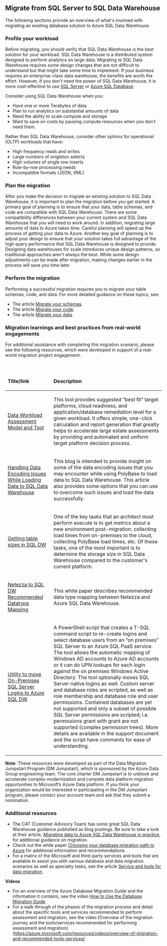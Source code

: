 ## Migrate from SQL Server to SQL Data Warehouse

The following sections provide an overview of what's involved with migrating an existing database solution to Azure SQL Data Warehouse.

### Profile your workload

Before migrating, you should verify that SQL Data Warehouse is the best solution for your workload. SQL Data Warehouse is a distributed system designed to perform analytics on large data. Migrating to SQL Data Warehouse requires some design changes that are not difficult to understand but that might take some time to implement. If your business requires an enterprise-class data warehouse, the benefits are worth the effort. However, if you don't need the power of SQL Data Warehouse, it is more cost-effective to use [SQL Server]( https://docs.microsoft.com/en-us/sql/sql-server/sql-server-technical-documentation?view=sql-server-2017) or [Azure SQL Database](https://azure.microsoft.com/services/sql-database/).

Consider using SQL Data Warehouse when you:
* Have one or more Terabytes of data
* Plan to run analytics on substantial amounts of data
* Need the ability to scale compute and storage
* Want to save on costs by pausing compute resources when you don't need them.

Rather than SQL Data Warehouse, consider other options for operational (OLTP) workloads that have:
* High frequency reads and writes
* Large numbers of singleton selects
* High volumes of single row inserts
* Row-by-row processing needs
* Incompatible formats (JSON, XML)

### Plan the migration

After you make the decision to migrate an existing solution to SQL Data Warehouse, it is important to plan the migration before you get started.
A primary goal of planning is to ensure that your data, table schemas, and code are compatible with SQL Data Warehouse. There are some compatibility differences between your current system and SQL Data Warehouse that you will need to work around. In addition, migrating large amounts of data to Azure takes time. Careful planning will speed up the process of getting your data to Azure.
Another key goal of planning is to adjust your design to ensure that your solution takes full advantage of the high query performance that SQL Data Warehouse is designed to provide. Designing data warehouses for scale introduces unique design patterns, so traditional approaches aren't always the best. While some design adjustments can be made after migration, making changes earlier in the process will save you time later.

### Perform the migration

Performing a successful migration requires you to migrate your table schemas, code, and data. For more detailed guidance on these topics, see:
* The article [Migrate your schemas](https://docs.microsoft.com/azure/sql-data-warehouse/sql-data-warehouse-migrate-schema).
* The article [Migrate your code](https://docs.microsoft.com/azure/sql-data-warehouse/sql-data-warehouse-migrate-schema).
* The article [Migrate your data](https://docs.microsoft.com/azure/sql-data-warehouse/sql-data-warehouse-migrate-data).

### Migration learnings and best practices from real-world engagements

For additional assistance with completing this migration scenario, please see the following resources, which were developed in support of a real-world migration project engagement.

<br>
<table width="100%">
<thead>
<tr style="height: 35px;">
<td style="height: 35px;" width="18%">
<p><strong>Title/link</strong></p>
</td>
<td style="height: 35px;" width="59%">
<p><strong>Description</strong></p>
</td>
</tr>
</thead>
<tbody>
<tr style="height: 62px;">
<td style="height: 62px;" width="18%">
<p><a href="https://github.com/Microsoft/DataMigrationTeam/tree/master/Data%20Workload%20Assessment%20Model%20and%20Tool">Data Workload Assessment Model and Tool</a></p>
</td>
<td style="height: 62px;" width="59%">
<p>This tool provides suggested &ldquo;best fit&rdquo; target platforms, cloud readiness, and application/database remediation level for a given workload. It offers simple, one-click calculation and report generation that greatly helps to accelerate large estate assessments by providing and automated and uniform target platform decision process.</p>
</td>
</tr>
<tr style="height: 62.2px;">
<td style="height: 62.2px;" width="18%">
<p><a href="https://azure.microsoft.com/en-us/blog/handling-data-encoding-issues-while-loading-data-to-sql-data-warehouse/">Handling Data Encoding Issues While Loading Data to SQL Data Warehouse</a></p>
</td>
<td style="height: 62.2px;" width="59%">
<p>This blog is intended to provide insight on some of the data encoding issues that you may encounter while using PolyBase to load data to SQL Data Warehouse. This article also provides some options that you can use to overcome such issues and load the data successfully.</p>
</td>
</tr>
<tr style="height: 76px;">
<td style="height: 76px;" width="18%">
<p><a href="https://aka.ms/dmj-wp-tables-sqldw">Getting table sizes in SQL DW</a></p>
</td>
<td style="height: 76px;" width="59%">
<p>One of the key tasks that an architect must perform execute is to get metrics about a new environment post-migration: collecting load times from on-premises to the cloud, collecting PolyBase load times, etc. Of these tasks, one of the most important is to determine the storage size in SQL Data Warehouse compared to the customer's current platform.</p>
</td>
</tr>
<tr style="height: 48px;">
<td style="height: 48px;" width="18%">
<p><a href="https://aka.ms/dmj-wp-netezza-mapping">Netezza to SQL DW Recommended Datatype Mapping</a></p>
</td>
<td style="height: 48px;" width="59%">
<p>This white paper describes recommended data type mapping between Netezza and Azure SQL Data Warehouse.</p>
</td>
</tr>
<tr style="height: 62px;">
<td style="height: 62px;" width="18%">
<p><a href="https://github.com/Microsoft/DataMigrationTeam/tree/master/IP%20and%20Scripts/MoveLogins">Utility to move On-Premises SQL Server Logins to Azure SQL DW</a></p>
</td>
<td style="height: 62px;" width="59%">
<p>A PowerShell script that creates a T-SQL command script to re-create logins and select database users from an “on premises” SQL Server to an Azure SQL PaaS service. The tool allows the automatic mapping of Windows AD accounts to Azure AD accounts or it can do UPN lookups for each login against the on premises Windows Active Directory. The tool optionally moves SQL Server native logins as well. Custom server and database roles are scripted, as well as role membership and database role and user permissions. Contained databases are yet not supported and only a subset of possible SQL Server permissions are scripted; i.e. permissions grant with grant are not supported (complex permission trees). More details are available in the support document and the script have comments for ease of understanding.</p>
</td>
</tr>
</tbody>
</table>

**Note**: These resources were developed as part of the Data Migration Jumpstart Program (DM Jumpstart), which is sponsored by the Azure Data Group engineering team. The core charter DM Jumpstart is to unblock and accelerate complex modernization and compete data platform migration opportunities to Microsoft’s Azure Data platform. If you think your organization would be interested in participating in the DM Jumpstart program, please contact your account team and ask that they submit a nomination.

### Additional resources

- The CAT (Customer Advisory Team) has some great SQL Data Warehouse guidance published as blog postings. Be sure to take a look at their article, [Migrating data to Azure SQL Data Warehouse in practice]( https://blogs.msdn.microsoft.com/sqlcat/2016/08/18/migrating-data-to-azure-sql-data-warehouse-in-practice/), for additional guidance on migration.
- Check out the white paper [Choosing your database migration path to Azure](https://aka.ms/dbmigratewp) for additional information and recommendations.
- For a matrix of the Microsoft and third-party services and tools that are available to assist you with various database and data migration scenarios as well as specialty tasks, see the article [Service and tools for data migration](https://docs.microsoft.com/azure/dms/dms-tools-matrix).

**Videos**

- For an overview of the Azure Database Migration Guide and the information it contains, see the video [How to Use the Database Migration Guide](https://azure.microsoft.com/resources/videos/how-to-use-the-azure-database-migration-guide/).
- For a walk through of the phases of the migration process and detail about the specific tools and services recommended to perform assessment and migration, see the video [Overview of the migration journey and the tools/services recommended for performing assessment and migration](https://azure.microsoft.com/resources/videos/overview-of-migration-and-recommended-tools-services/